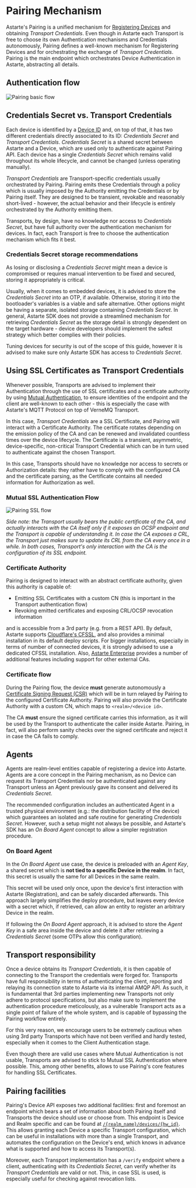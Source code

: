 # Pairing Mechanism

Astarte's Pairing is a unified mechanism for [Registering Devices](035-register_device.html) and obtaining *Transport Credentials*. Even though in Astarte each Transport is free to choose its own Authentication mechanisms and Credentials autonomously, Pairing defines a well-known mechanism for Registering Devices and for orchestrating the exchange of *Transport Credentials*. Pairing is the main endpoint which orchestrates Device Authentication in Astarte, abstracting all details.

## Authentication flow

![Pairing basic flow](assets/astarte_basic_pairing_routine.svg)

## Credentials Secret vs. Transport Credentials

Each device is identified by a [Device ID](010-design_principles.html#device-id) and, on top of that, it has two different credentials directly associated to its ID: *Credentials Secret* and *Transport Credentials*. *Credentials Secret* is a shared secret between Astarte and a Device, which are used only to authenticate against Pairing API. Each device has a single *Credentials Secret* which remains valid throughout its whole lifecycle, and cannot be changed (unless operating manually).

*Transport Credentials* are Transport-specific credentials usually orchestrated by Pairing. Pairing emits these Credentials through a policy which is usually imposed by the Authority emitting the Credentials or by Pairing itself. They are designed to be transient, revokable and reasonably short-lived - however, the actual behavior and their lifecycle is entirely orchestrated by the Authority emitting them.

Transports, by design, have no knowledge nor access to *Credentials Secret*, but have full authority over the authentication mechanism for devices. In fact, each Transport is free to choose the authentication mechanism which fits it best.

### Credentials Secret storage recommendations

As losing or disclosing a *Credentials Secret* might mean a device is compromised or requires manual intervention to be fixed and secured, storing it appropriately is critical.

Usually, when it comes to embedded devices, it is advised to store the *Credentials Secret* into an OTP, if available. Otherwise, storing it into the bootloader's variables is a viable and safe alternative. Other options might be having a separate, isolated storage containing *Credentials Secret*. In general, Astarte SDK does not provide a streamlined mechanism for retrieving *Credentials Secret* as the storage detail is strongly dependent on the target hardware - device developers should implement the safest strategy which better complies with their policies.

Tuning devices for security is out of the scope of this guide, however it is advised to make sure only Astarte SDK has access to *Credentials Secret*.

## Using SSL Certificates as Transport Credentials

Whenever possible, Transports are advised to implement their Authentication through the use of SSL certificates and a certificate authority by using [Mutual Authentication](https://en.wikipedia.org/wiki/Mutual_authentication), to ensure identities of the endpoint and the client are well-known to each other - this is especially the case with Astarte's MQTT Protocol on top of VerneMQ Transport.

In this case, *Transport Credentials* are a SSL Certificate, and Pairing will interact with a Certificate Authority. The certificate rotates depending on the emission policy of the CA and can be renewed and invalidated countless times over the device lifecycle. The Certificate is a transient, asymmetric, device-specific, non-critical Transport Credential which can be in turn used to authenticate against the chosen Transport.

In this case, Transports should have no knowledge nor access to secrets or Authorization details: they rather have to comply with the configured CA and the certificate parsing, as the Certificate contains all needed information for Authorization as well.

### Mutual SSL Authentication Flow

![Pairing SSL flow](assets/astarte_ssl_pairing_routine.svg)

*Side note: the Transport usually bears the public certificate of the CA, and actually interacts with the CA itself only if it exposes an OCSP endpoint and the Transport is capable of understanding it. In case the CA exposes a CRL, the Transport just makes sure to update its CRL from the CA every once in a while. In both cases, Transport's only interaction with the CA is the configuration of its SSL endpoint.*

### Certificate Authority

Pairing is designed to interact with an abstract certificate authority, given this authority is capable of:

 * Emitting SSL Certificates with a custom CN (this is important in the Transport authentication flow)
 * Revoking emitted certificates and exposing CRL/OCSP revocation information

and is accessible from a 3rd party (e.g. from a REST API). By default, Astarte supports [Cloudflare's CFSSL](https://github.com/cloudflare/cfssl), and also provides a minimal installation in its default deploy scripts. For bigger installations, especially in terms of number of connected devices, it is strongly advised to use a dedicated CFSSL installation. Also, [Astarte Enterprise](http://astarte.cloud/enterprise) provides a number of additional features including support for other external CAs.

### Certificate flow

During the Pairing flow, the device **must** generate autonomously a [Certificate Signing Request (CSR)](https://en.wikipedia.org/wiki/Certificate_signing_request) which will be in turn relayed by Pairing to the configured Certificate Authority. Pairing will also provide the Certificate Authority with a custom CN, which maps to `<realm>/<device id>`.

The CA **must** ensure the signed certificate carries this information, as it will be used by the Transport to authenticate the caller inside Astarte. Pairing, in fact, will also perform sanity checks over the signed certificate and reject it in case the CA fails to comply.

## Agents

Agents are realm-level entities capable of registering a device into Astarte. Agents are a core concept in the Pairing mechanism, as no Device can request its Transport Credentials nor be authenticated against any Transport unless an Agent previously gave its consent and delivered its *Credentials Secret*.

The recommended configuration includes an authenticated Agent in a trusted physical environment (e.g.: the distribution facility of the device) which guarantees an isolated and safe routine for generating *Credentials Secret*. However, such a setup might not always be possible, and Astarte's SDK has an *On Board Agent* concept to allow a simpler registration procedure.

### On Board Agent

In the *On Board Agent* use case, the device is preloaded with an *Agent Key*, a shared secret which is **not tied to a specific Device in the realm**. In fact, this secret is usually the same for all Devices in the same realm.

This secret will be used only once, upon the device's first interaction with Astarte (Registration), and can be safely discarded afterwards. This approach largely simplifies the deploy procedure, but leaves every device with a secret which, if retrieved, can allow an entity to register an arbitrary Device in the realm.

If following the *On Board Agent* approach, it is advised to store the *Agent Key* in a safe area inside the device and delete it after retrieving a *Credentials Secret* (some OTPs allow this configuration).

## Transport responsibility

Once a device obtains its *Transport Credentials*, it is then capable of connecting to the Transport the credentials were forged for. Transports have full responsibility in terms of authenticating the client, reporting and relaying its connection state to Astarte via its internal AMQP API. As such, it is fundamental that 3rd parties implementing new Transports not only adhere to protocol specifications, but also make sure to implement the authentication procedure meticolously, as a vulnerable Transport acts as a single point of failure of the whole system, and is capable of bypassing the Pairing workflow entirely.

For this very reason, we encourage users to be extremely cautious when using 3rd party Transports which have not been verified and hardly tested, especially when it comes to the Client Authentication stage.

Even though there are valid use cases where Mutual Authentication is not usable, Transports are advised to stick to Mutual SSL Authentication where possible. This, among other benefits, allows to use Pairing's core features for handling SSL Certificates.

## Pairing facilities

Pairing's Device API exposes two additional facilities: first and foremost an endpoint which bears a set of information about both Pairing itself and Transports the device should use or choose from. This endpoint is Device and Realm specific and can be found at [`/{realm_name}/devices/{hw_id}`](api/index.html?urls.primaryName=Pairing%20API#/device/getInfo). This allows granting each Device a specific Transport configuration, which can be useful in installations with more than a single Transport, and automates the configuration on the Device's end, which knows in advance what is supported and how to access its Transport(s).

Moreover, each Transport implementation has a `/verify` endpoint where a client, authenticating with its *Credentials Secret*, can verify whether its *Transport Credentials* are valid or not. This, in case SSL is used, is especially useful for checking against revocation lists.
